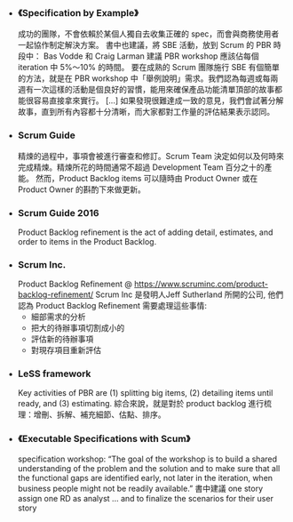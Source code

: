 - ### 《Specification by Example》
  成功的團隊，不會依賴於某個人獨自去收集正確的 spec，而會與商務使用者一起協作制定解決方案。
  書中也建議，將 SBE 活動，放到 Scrum 的 PBR 時段中：
  Bas Vodde 和 Craig Larman 建議 PBR workshop 應該佔每個 iteration 中 5%～10% 的時間。
  要在成熟的 Scrum 團隊施行 SBE 有個簡單的方法，就是在 PBR workshop 中「舉例說明」需求。我們認為每週或每兩週有一次這樣的活動是個良好的習慣，能用來確保產品功能清單頂部的故事都能很容易直接拿來實行。 [...] 如果發現很難達成一致的意見，我們會試著分解故事，直到所有內容都十分清晰，而大家都對工作量的評估結果表示認同。
- ### Scrum Guide
  精煉的過程中，事項會被進行審查和修訂。Scrum Team 決定如何以及何時來完成精煉。精煉所花的時間通常不超過 Development Team 百分之十的產能。 然而，Product Backlog items 可以隨時由 Product Owner 或在 Product Owner 的斟酌下來做更新。
- ### Scrum Guide 2016
  Product Backlog refinement is the act of adding detail, estimates, and order to items in the Product Backlog.
- ### Scrum Inc.
  Product Backlog Refinement @ https://www.scruminc.com/product-backlog-refinement/
  Scrum Inc 是發明人Jeff Sutherland 所開的公司, 他們認為 Product Backlog Refinement 需要處理這些事情:
  * 細部需求的分析
  * 把大的待辦事項切割成小的
  * 評估新的待辦事項
  * 對現存項目重新評估
- ### LeSS framework
  Key activities of PBR are (1) splitting big items, (2) detailing items until ready, and (3) estimating.
  綜合來說，就是對於 product backlog 進行梳理：增刪、拆解、補充細節、估點、排序。
- ### 《Executable Specifications with Scum》
  specification workshop:
  “The goal of the workshop is to build a shared understanding of the problem and the solution and to make sure that all the functional gaps are identified early, not later in the iteration, when business people might not be readily available.”
  書中建議 one story assign one RD as analyst ... and to finalize the scenarios for their user story
